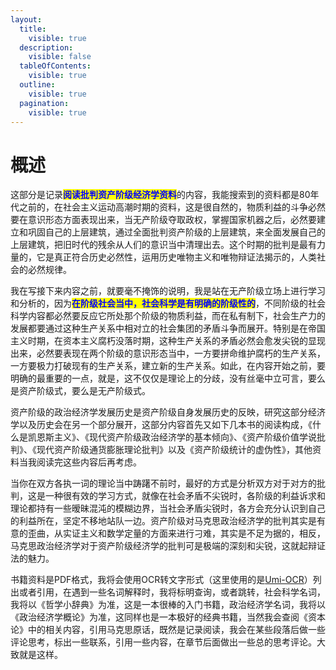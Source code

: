 ```yaml
---
layout:
  title:
    visible: true
  description:
    visible: false
  tableOfContents:
    visible: true
  outline:
    visible: true
  pagination:
    visible: true
---
```


# 概述

这部分是记录<mark style="color:blue;">**阅读批判资产阶级经济学资料**</mark>的内容，我能搜索到的资料都是80年代之前的，在社会主义运动高潮时期的资料，这是很自然的，物质利益的斗争必然要在意识形态方面表现出来，当无产阶级夺取政权，掌握国家机器之后，必然要建立和巩固自己的上层建筑，通过全面批判资产阶级的上层建筑，来全面发展自己的上层建筑，把旧时代的残余从人们的意识当中清理出去。这个时期的批判是最有力量的，它是真正符合历史必然性，运用历史唯物主义和唯物辩证法揭示的，人类社会的必然规律。

我在写接下来内容之前，就要毫不掩饰的说明，我是站在无产阶级立场上进行学习和分析的，因为<mark style="color:blue;">**在阶级社会当中，社会科学是有明确的阶级性的**</mark>，不同阶级的社会科学内容都必然要反应它所处那个阶级的物质利益，而在私有制下，社会生产力的发展都要通过这种生产关系中相对立的社会集团的矛盾斗争而展开。特别是在帝国主义时期，在资本主义腐朽没落时期，这种生产关系的矛盾必然会愈发尖锐的显现出来，必然要表现在两个阶级的意识形态当中，一方要拼命维护腐朽的生产关系，一方要极力打破现有的生产关系，建立新的生产关系。如此，在内容开始之前，要明确的最重要的一点，就是，这不仅仅是理论上的分歧，没有丝毫中立可言，要么是资产阶级式，要么是无产阶级式。

资产阶级的政治经济学发展历史是资产阶级自身发展历史的反映，研究这部分经济学以及历史会在另一个部分展开，这部分内容首先又如下几本书的阅读构成，《什么是凯恩斯主义》、《现代资产阶级政治经济学的基本倾向》、《资产阶级价值学说批判》、《现代资产阶级通货膨胀理论批判》以及《资产阶级统计的虚伪性》，其他资料当我阅读完这些内容后再考虑。

当你在双方各执一词的理论当中踌躇不前时，最好的方式是分析双方对于对方的批判，这是一种很有效的学习方式，就像在社会矛盾不尖锐时，各阶级的利益诉求和理论都持有一些暧昧混沌的模糊边界，当社会矛盾尖锐时，各方会充分认识到自己的利益所在，坚定不移地站队一边。资产阶级对马克思政治经济学的批判其实是有意的歪曲，从实证主义和数学定量的方面来进行刁难，其实是不足为据的，相反，马克思政治经济学对于资产阶级经济学的批判可是极端的深刻和尖锐，这就起辩证法的魅力。

书籍资料是PDF格式，我将会使用OCR转文字形式（这里使用的是[Umi-OCR](https://github.com/hiroi-sora/Umi-OCR)）列出或者引用，在遇到一些名词解释时，我将标明查询，或者跳转，社会科学名词，我将以《哲学小辞典》为准，这是一本很棒的入门书籍，政治经济学名词，我将以《政治经济学概论》为准，这同样也是一本极好的经典书籍，当然我会查阅《资本论》中的相关内容，引用马克思原话，既然是记录阅读，我会在某些段落后做一些评论思考，标出一些联系，引用一些内容，在章节后面做出一些总的思考评论。大致就是这样。

